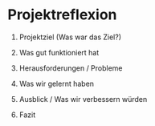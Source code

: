 # Projektreflexion


1. Projektziel (Was war das Ziel?)


2. Was gut funktioniert hat


3. Herausforderungen / Probleme




4. Was wir gelernt haben


5. Ausblick / Was wir verbessern würden





6. Fazit